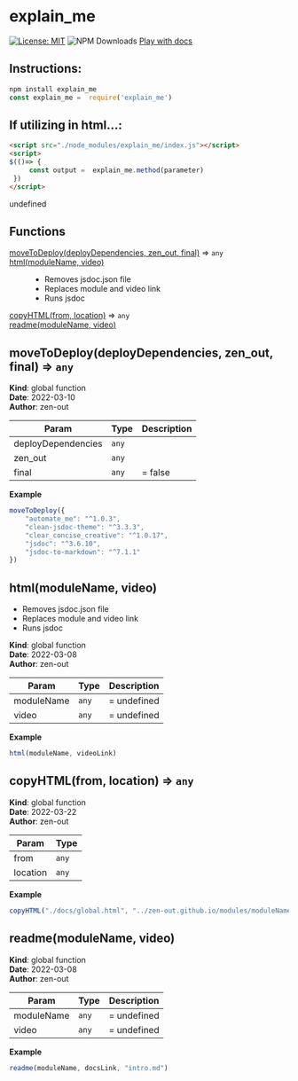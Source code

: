 # explain_me

[![License: MIT](https://img.shields.io/badge/License-MIT-yellow.svg)](https://opensource.org/licenses/MIT)
![NPM Downloads](https://img.shields.io/npm/dw/explain_me)
[Play with docs](https://zen-out.github.io/modules/explain_me.html)
## Instructions: 

```js
npm install explain_me
const explain_me =  require('explain_me')
```

## If utilizing in html...: 
```html
<script src="./node_modules/explain_me/index.js"></script>
<script> 
$(()=> { 
     const output =  explain_me.method(parameter)
 })
</script>
```
undefined

## Functions

<dl>
<dt><a href="#moveToDeploy">moveToDeploy(deployDependencies, zen_out, final)</a> ⇒ <code>any</code></dt>
<dd></dd>
<dt><a href="#html">html(moduleName, video)</a></dt>
<dd><ul>
<li>Removes jsdoc.json file</li>
<li>Replaces module and video link </li>
<li>Runs jsdoc</li>
</ul>
</dd>
<dt><a href="#copyHTML">copyHTML(from, location)</a> ⇒ <code>any</code></dt>
<dd></dd>
<dt><a href="#readme">readme(moduleName, video)</a></dt>
<dd></dd>
</dl>

<a name="moveToDeploy"></a>

## moveToDeploy(deployDependencies, zen_out, final) ⇒ <code>any</code>
**Kind**: global function  
**Date**: 2022-03-10  
**Author**: zen-out  

| Param | Type | Description |
| --- | --- | --- |
| deployDependencies | <code>any</code> |  |
| zen_out | <code>any</code> |  |
| final | <code>any</code> | = false |

**Example**  
```js
moveToDeploy({
    "automate_me": "^1.0.3",
    "clean-jsdoc-theme": "^3.3.3",
    "clear_concise_creative": "^1.0.17",
    "jsdoc": "^3.6.10",
    "jsdoc-to-markdown": "^7.1.1"
})
```
<a name="html"></a>

## html(moduleName, video)
- Removes jsdoc.json file
- Replaces module and video link 
- Runs jsdoc

**Kind**: global function  
**Date**: 2022-03-08  
**Author**: zen-out  

| Param | Type | Description |
| --- | --- | --- |
| moduleName | <code>any</code> | = undefined |
| video | <code>any</code> | = undefined |

**Example**  
```js
html(moduleName, videoLink)
```
<a name="copyHTML"></a>

## copyHTML(from, location) ⇒ <code>any</code>
**Kind**: global function  
**Date**: 2022-03-22  
**Author**: zen-out  

| Param | Type |
| --- | --- |
| from | <code>any</code> | 
| location | <code>any</code> | 

**Example**  
```js
copyHTML("./docs/global.html", "../zen-out.github.io/modules/moduleName.html")
```
<a name="readme"></a>

## readme(moduleName, video)
**Kind**: global function  
**Date**: 2022-03-08  
**Author**: zen-out  

| Param | Type | Description |
| --- | --- | --- |
| moduleName | <code>any</code> | = undefined |
| video | <code>any</code> | = undefined |

**Example**  
```js
readme(moduleName, docsLink, "intro.md")
```
